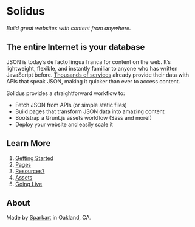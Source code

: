 # Solidus

*Build great websites with content from anywhere.*

## The entire Internet is your database

JSON is today’s de facto lingua franca for content on the web. It’s lightweight, flexible, and instantly familiar to anyone who has written JavaScript before. [Thousands of services](http://www.storyteller.io) already provide their data with APIs that speak JSON, making it quicker than ever to access content.

Solidus provides a straightforward workflow to:

 - Fetch JSON from APIs (or simple static files)
 - Build pages that transform JSON data into amazing content
 - Bootstrap a Grunt.js assets workflow (Sass and more!)
 - Deploy your website and easily scale it


## Learn More

1. [Getting Started](#)
1. [Pages](#)
1. [Resources?](#)
1. [Assets](#)
1. [Going Live](#)

## About
Made by [Sparkart](http://www.sparkart.com/) in Oakland, CA.